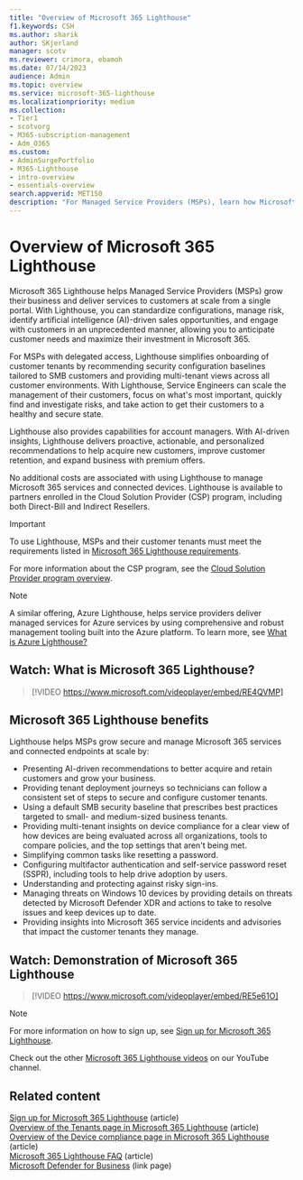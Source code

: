 ```yaml
---
title: "Overview of Microsoft 365 Lighthouse"
f1.keywords: CSH
ms.author: sharik
author: SKjerland
manager: scotv
ms.reviewer: crimora, ebamoh
ms.date: 07/14/2023
audience: Admin
ms.topic: overview
ms.service: microsoft-365-lighthouse
ms.localizationpriority: medium
ms.collection:
- Tier1
- scotvorg
- M365-subscription-management
- Adm_O365
ms.custom:
- AdminSurgePortfolio
- M365-Lighthouse 
- intro-overview
- essentials-overview                        
search.appverid: MET150
description: "For Managed Service Providers (MSPs), learn how Microsoft 365 Lighthouse can help you secure and manage customer tenants in one location."
---
```


# Overview of Microsoft 365 Lighthouse

Microsoft 365 Lighthouse helps Managed Service Providers (MSPs) grow their business and deliver services to customers at scale from a single portal. With Lighthouse, you can standardize configurations, manage risk, identify artificial intelligence (AI)-driven sales opportunities, and engage with customers in an unprecedented manner, allowing you to anticipate customer needs and maximize their investment in Microsoft 365.

For MSPs with delegated access, Lighthouse simplifies onboarding of customer tenants by recommending security configuration baselines tailored to SMB customers and providing multi-tenant views across all customer environments. With Lighthouse, Service Engineers can scale the management of their customers, focus on what's most important, quickly find and investigate risks, and take action to get their customers to a healthy and secure state.

Lighthouse also provides capabilities for account managers. With AI-driven insights, Lighthouse delivers proactive, actionable, and personalized recommendations to help acquire new customers, improve customer retention, and expand business with premium offers. 

No additional costs are associated with using Lighthouse to manage Microsoft 365 services and connected devices. Lighthouse is available to partners enrolled in the Cloud Solution Provider (CSP) program,  including both Direct-Bill and Indirect Resellers.  

> [!IMPORTANT] 
> To use Lighthouse, MSPs and their customer tenants must meet the requirements listed in [Microsoft 365 Lighthouse requirements](m365-lighthouse-requirements.md).

For more information about the CSP program, see the [Cloud Solution Provider program overview](/partner-center/csp-overview).

> [!NOTE]  
> A similar offering, Azure Lighthouse, helps service providers deliver managed services for Azure services by using comprehensive and robust management tooling built into the Azure platform. To learn more, see [What is Azure Lighthouse?](/azure/lighthouse/overview)

## Watch: What is Microsoft 365 Lighthouse?

> [!VIDEO https://www.microsoft.com/videoplayer/embed/RE4QVMP]

## Microsoft 365 Lighthouse benefits

Lighthouse helps MSPs grow secure and manage Microsoft 365 services and connected endpoints at scale by:

- Presenting AI-driven recommendations to better acquire and retain customers and grow your business.
- Providing tenant deployment journeys so technicians can follow a consistent set of steps to secure and configure customer tenants.
- Using a default SMB security baseline that prescribes best practices targeted to small- and medium-sized business tenants.
- Providing multi-tenant insights on device compliance for a clear view of how devices are being evaluated across all organizations, tools to compare policies, and the top settings that aren't being met.
- Simplifying common tasks like resetting a password.
- Configuring multifactor authentication and self-service password reset (SSPR), including tools to help drive adoption by users.
- Understanding and protecting against risky sign-ins.
- Managing threats on Windows 10 devices by providing details on threats detected by Microsoft Defender XDR and actions to take to resolve issues and keep devices up to date.
- Providing insights into Microsoft 365 service incidents and advisories that impact the customer tenants they manage.

## Watch: Demonstration of Microsoft 365 Lighthouse

> [!VIDEO https://www.microsoft.com/videoplayer/embed/RE5e61O]

> [!NOTE]
> For more information on how to sign up, see [Sign up for Microsoft 365 Lighthouse](m365-lighthouse-sign-up.md).

Check out the other [Microsoft 365 Lighthouse videos](https://www.youtube.com/playlist?list=PLnWjfDdQkUQSCbV-ftVD311_fZxghB22C) on our YouTube channel.

## Related content

[Sign up for Microsoft 365 Lighthouse](m365-lighthouse-sign-up.md) (article)\
[Overview of the Tenants page in Microsoft 365 Lighthouse](m365-lighthouse-tenants-page-overview.md) (article)\
[Overview of the Device compliance page in Microsoft 365 Lighthouse](m365-lighthouse-device-compliance-page-overview.md) (article)\
[Microsoft 365 Lighthouse FAQ](m365-lighthouse-faq.yml) (article)\
[Microsoft Defender for Business](../security/defender-business/index.yml) (link page)

